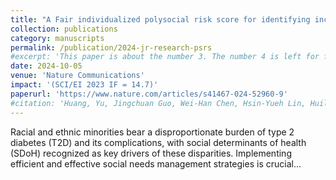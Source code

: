 ```yaml
---
title: "A Fair individualized polysocial risk score for identifying increased social risk in type 2 diabetes"
collection: publications
category: manuscripts
permalink: /publication/2024-jr-research-psrs
#excerpt: 'This paper is about the number 3. The number 4 is left for future work.'
date: 2024-10-05
venue: 'Nature Communications'
impact: '(SCI/EI 2023 IF = 14.7)'
paperurl: 'https://www.nature.com/articles/s41467-024-52960-9'
#citation: 'Huang, Yu, Jingchuan Guo, Wei-Han Chen, Hsin-Yueh Lin, Huilin Tang, Fei Wang, Hua Xu, and Jiang Bian. "A scoping review of fair machine learning techniques when using real-world data." Journal of Biomedical Informatics (2024): 104622.'
---
```


Racial and ethnic minorities bear a disproportionate burden of type 2 diabetes (T2D) and its complications, with social determinants of health (SDoH) recognized as key drivers of these disparities. Implementing efficient and effective social needs management strategies is crucial...